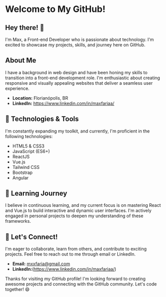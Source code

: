 # Welcome to My GitHub!

## Hey there! 👋

I'm Max, a Front-end Developer who is passionate about technology. I'm excited to showcase my projects, skills, and journey here on GitHub. 

## About Me

I have a background in web design and have been honing my skills to transition into a front-end development role. I'm enthusiastic about creating responsive and visually appealing websites that deliver a seamless user experience.

- **Location:** Florianópolis, BR
- **LinkedIn:** https://www.linkedin.com/in/maxfariaa/

## 🔧 Technologies & Tools

I'm constantly expanding my toolkit, and currently, I'm proficient in the following technologies:

- HTML5 & CSS3
- JavaScript (ES6+)
- ReactJS
- Vue.js
- Tailwind CSS
- Bootstrap
- Angular

## 🌱 Learning Journey

I believe in continuous learning, and my current focus is on mastering React and Vue.js to build interactive and dynamic user interfaces. I'm actively engaged in personal projects to deepen my understanding of these frameworks.


## 🤝 Let's Connect!

I'm eager to collaborate, learn from others, and contribute to exciting projects. Feel free to reach out to me through email or LinkedIn.

- **Email:** mxxfaria@gmail.com
- **LinkedIn:**(https://www.linkedin.com/in/maxfariaa/)

Thanks for visiting my GitHub profile! I'm looking forward to creating awesome projects and connecting with the GitHub community. Let's code together! 😄

<!---
max-faria/max-faria is a ✨ special ✨ repository because its `README.md` (this file) appears on your GitHub profile.
You can click the Preview link to take a look at your changes.
--->
